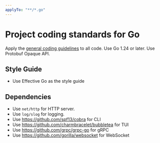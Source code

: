 ```yaml
---
applyTo: "**/*.go"
---
```

# Project coding standards for Go

Apply the [general coding guidelines](./general-coding.instructions.md) to all code.
Use Go 1.24 or later.
Use Protobuf Opaque API.

## Style Guide
- Use Effective Go as the style guide

## Dependencies
- Use `net/http` for HTTP server.
- Use `log/slog` for logging.
- Use https://github.com/spf13/cobra for CLI
- Use https://github.com/charmbracelet/bubbletea for TUI
- Use https://github.com/grpc/grpc-go for gRPC
- Use https://github.com/gorilla/websocket for WebSocket
